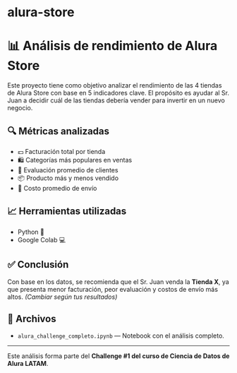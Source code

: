# alura-store
# 📊 Análisis de rendimiento de Alura Store

Este proyecto tiene como objetivo analizar el rendimiento de las 4 tiendas de Alura Store con base en 5 indicadores clave. El propósito es ayudar al Sr. Juan a decidir cuál de las tiendas debería vender para invertir en un nuevo negocio.

## 🔍 Métricas analizadas

- 💵 Facturación total por tienda
- 🛍️ Categorías más populares en ventas
- 🌟 Evaluación promedio de clientes
- 📦 Producto más y menos vendido
- 🚚 Costo promedio de envío

## 📈 Herramientas utilizadas

- Python 🐍
- Google Colab 💻

## ✅ Conclusión

Con base en los datos, se recomienda que el Sr. Juan venda la **Tienda X**, ya que presenta menor facturación, peor evaluación y costos de envío más altos. *(Cambiar según tus resultados)*

## 📁 Archivos

- `alura_challenge_completo.ipynb` — Notebook con el análisis completo.

---

Este análisis forma parte del **Challenge #1 del curso de Ciencia de Datos de Alura LATAM**.
